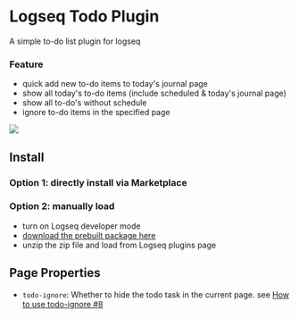 # Logseq Todo Plugin

A simple to-do list plugin for logseq

### Feature
- quick add new to-do items to today's journal page
- show all today's to-do items (include scheduled & today's journal page)
- show all to-do's without schedule
- ignore to-do items in the specified page

![](./todo-demo.gif)

## Install

### Option 1: directly install via Marketplace

### Option 2: manually load

- turn on Logseq developer mode
- [download the prebuilt package here](https://github.com/ahonn/logseq-plugin-todo/releases)
- unzip the zip file and load from Logseq plugins page

## Page Properties

- `todo-ignore`: Whether to hide the todo task in the current page. see [How to use todo-ignore #8](https://github.com/ahonn/logseq-plugin-todo/issues/8)
